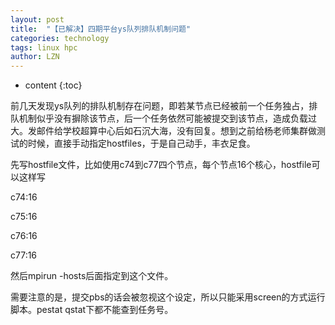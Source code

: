 ```yaml
---
layout: post
title:  "【已解决】四期平台ys队列排队机制问题" 
categories: technology
tags: linux hpc
author: LZN
---
```


* content
{:toc}

前几天发现ys队列的排队机制存在问题，即若某节点已经被前一个任务独占，排队机制似乎没有摒除该节点，后一个任务依然可能被提交到该节点，造成负载过大。发邮件给学校超算中心后如石沉大海，没有回复。想到之前给杨老师集群做测试的时候，直接手动指定hostfiles，于是自己动手，丰衣足食。

先写hostfile文件，比如使用c74到c77四个节点，每个节点16个核心，hostfile可以这样写

c74:16

c75:16

c76:16

c77:16

然后mpirun -hosts后面指定到这个文件。

需要注意的是，提交pbs的话会被忽视这个设定，所以只能采用screen的方式运行脚本。pestat qstat下都不能查到任务号。
